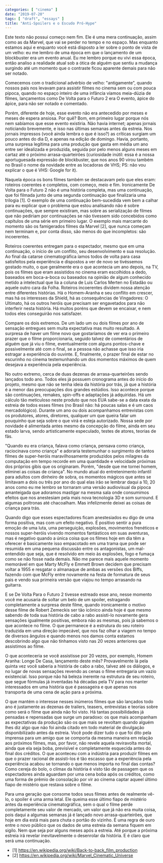 ```yaml
---
categories: [ "cinema" ]
date: "2019-07-20"
tags: [ "draft", "essays" ]
title: "Anti-Spoilers e o Escudo Pró-Hype"
---
```

Este texto não possui começo nem fim. Ele é uma mera continuação, assim como as da Marvel, que vai se perder no tempo e no espaço. Mas enquanto estamos aqui e enquanto você está disposto a ler sobre o ponto de vista de um velho: eu me lembro de uma época em que o lançamento de um blockbuster era um evento anual. Eu me lembro porque eu vivi essa época, então analiso a realidade atual sob a ótica de alguém que sentiu a mudança surgindo até um momento que o contraste ficou aparente demais para não ser notado.

Comecemos com o tradicional advérbio de velho: "antigamente", quando nossos pais nos levavam para assistir filmes no cinema sem ou com pouca pipoca, quando no espaço inteiro de uma infância víamos meia-dúzia de filmes, lançamentos como De Volta para o Futuro 2 era O evento, ápice do ápice, para não ser notado e comentado.

Porém, diferente de hoje, esse evento não era antecedido por meses e meses de espera ansiosa. Por quê? Bom, em primeiro lugar porque nós nem sabíamos que esse evento existiria. Não havia internet; apenas jornais noticiando brevemente, e isso nas últimas semanas antes da estreia. Nos jornais impressos (você ainda lembra o que é isso?) as críticas surgiam um pouco antes do dia D, e apenas na edição de domingo. Havia, portanto, uma surpresa legítima para uma produção que gasta em média um ano entre ser idealizada e produzida, seguida por pelo menos alguns meses em cartaz até o próximo arrasa-quarteirões (curiosidade inútil: essa é a nossa aportuguesada expressão de blockbuster, que nos anos 90 virou também no Brasil o nome da novidade entre as locadoras de VHS; PS: não vou explicar o que é VHS: Google for it).

Naquela época os bons filmes também se destacavam pelo que eles eram: roteiros coerentes e completos, com começo, meio e fim. Ironicamente De Volta para o Futuro 2 não é uma história completa, mas uma continuação, que foi filmada junto de uma segunda continuação que finalizaria uma trilogia [1]. O exemplo de uma continuação bem-sucedida vem bem a calhar para eu explicar que o problema que estou analisando não é sobre continuações, que sempre existiram, mas sobre as serialização de filmes que não pediriam por continuações se não tivessem sido concebidos como capítulos de uma série em primeiro lugar. O exemplo mais marcante do momento são os famigerados filmes da Marvel [2], que nunca começam nem terminam e, por conta disso, são menos do que incompletos: são incoerentes.

Roteiros coerentes entregam para o espectador, mesmo que em uma continuação, o início de um conflito, seu desenvolvimento e sua resolução. Ao final da catarse cinematográfica íamos todos de volta para casa satisfeitos pela experiência e dispostos a ver de novo se tivéssemos gostado muito, o que geralmente era o que acontecia um ano depois, na TV, pois os filmes que eram assistidos no cinema eram escolhidos a dedo, baseados em boca-a-boca ou baseados na opinião de algum conhecido metido a intelectual que lia a coluna de Luis Carlos Merten no Estadão ou aquele outro cara da Folha. Roteiros incoerentes dividem nossa atenção entre diferentes histórias. Há o Homem-Aranha e seu conflito em crescer, mas há os interesses da Shield, há as consequências de Vingadores: O Ultimato, há os outros heróis que precisam ser engavetados para não interferir nesta história. Há muitos poréns que devem se encaixar, e nem todos eles conseguirão nos satisfazer.

Compare os dois extremos. De um lado um ou dois filmes por ano de sensação entregues sem muita expectativa mas muito resultado. A surpresa de haver um filme novo que gostaríamos de ver era o primeiro prazer que o filme proporcionaria, seguido talvez de comentários de alguém que já viu o filme, eventualmente com alguns pontos-chave e possivelmente até com o final, se a pessoa não achasse que isso iria estragar a experiência do ouvinte. E, finalmente, o prazer final de estar no escurinho no cinema testemunhando um dos momentos máximos de quem desejava a experiência pela experiência.

No outro extremo, cerca de duas dezenas de arrasa-quarteirões sendo lançados todo ano. Todos eles já possuem cronograma antes do início do projeto, mesmo que não se tenha ideia da história por trás, já que a história é a menor das preocupações dos grandes estúdios. Isso acontece porque são continuações, remakes, spin-offs e adaptações já adquiridas. Há um cálculo tão meticuloso neste produto que nos EUA sabe-se a data exata da estreia de todos esses filmes (no Brasil não: há poucas salas e é um caos mercadológico). Durante um ano ou dois acompanhamos entrevistas com os produtores, atores, diretores, qualquer um que queira falar um pouquinho que seja sobre o que virá e esteja autorizado. Nossa sede por novidade é alimentada antes mesmo da concepção do filme, ainda em seu estado larva, sendo artisticamente especulado, testes de atores, teorias de fãs.

"Quando eu era criança, falava como criança, pensava como criança, raciocinava como criança" e adoraria testemunhar o surgimento de tantos filmes de super-heróis maravilhosamente produzidos pelos milagres da computação em tempo recorde em uma quantidade e velocidade próximas dos próprios gibis que os originaram. Porém, "desde que me tornei homem, eliminei as coisas de criança". No mundo atual do entretenimento infantil para adultos com dinheiro de sobra, os momentos mágicos que antes se limitavam a dois ou três por ano do qual elas irão se lembrar daqui a 10, 20 anos como eu me lembro se tornaram uma versão audiovisual da pipoca amanteigada que adoramos mastigar na mesma sala onde consumimos efeitos que nos anestesiam pela mais nova tecnologia 3D e som surround. E algumas poltronas até chacoalham. Mas infelizmente deixei as coisas de criança para trás.

Quando digo que esses espectadores ficam anestesiados eu digo de uma forma positiva, mas com um efeito negativo. É positivo sentir a pura emoção de uma luta, uma perseguição, explosões, movimentos frenéticos e nossos super-heróis vivendo momentos fantásticos em suas aventuras, mas é negativo quando a única coisa que os filmes hoje em dia têm a oferecer é basicamente isso empacotado em uma trama que pode ser resumida em uma pequena discussão entre os antagonistas, um mal-entendido que seja, que é resolvido em meio às explosões, fogo e fumaça como se não fosse nada demais. Não me parece mais aquele momento memorável em que Marty McFly e Emmett Brown decidem que precisam voltar a 1955 e resgatar o almanaque de ambas as versões dos Biffs, fazendo com que McFly entre novamente na festa de formatura de seus pais e vendo sua primeira versão que viajou no tempo arrasando na guitarra.

E se De Volta Para o Futuro 2 tivesse estreado esse ano, nesse momento você me acusaria de soltar um belo de um spoiler, estragando completamente a surpresa deste filme, quando ironicamente o motivo desse filme de Robert Zemeckis ser tão icônico ainda hoje é que mesmo sabendo de toda sua história de cabo a rabo assisti-lo novamente gera sensações igualmente positivas, embora não as mesmas, pois já sabemos o que acontece no filme. O que permanece é a estrutura do seu roteiro traduzida em uma direção impecável, que nos faz olhar a viagem no tempo de diversos ângulos e quando menos nos damos conta estamos descobrindo algo que não tínhamos visto nas 20 vezes anteriores que assistimos ao filme.

O que aconteceria se você assistisse por 20 vezes, por exemplo, Homem Aranha: Longe De Casa, lançamento deste mês? Provavelmente lá pela quinta vez você saberia a história de cabo a rabo, talvez até os diálogos, e no lugar de novas sensações revendo as cenas o filme entregaria um vazio existencial. Isso porque não há beleza inerente na estrutura de seu roteiro, que segue fórmulas já inventadas há décadas pela TV para nos manter interessados em uma história que é passageira e que apenas nos transporta de uma cena de ação para a próxima.

O que mantém o interesse nesses inúmeros filmes que são lançados todo ano é justamente as dezenas de trailers, teasers, entrevistas e teorias sobre como será o filme que ainda não foi visto. Há tantas possibilidades já pensadas e repensadas que surge um paradoxo: os que mais acompanham as expectativas da produção são os que mais se revoltam quando alguém lhes diz algo que não foi ainda citado em todo material de divulgação disponibilizado antes da estreia. Você pode dizer tudo o que foi dito pela imprensa para um amigo que se comporta da mesma maneira em relação aos próximos filmes, mas, por favor, não revele aquela reviravolta mortal, ainda que ela seja boba, previsível e completamente esquecida antes do final dos créditos. O que aconteceu com a indústria para produzir filmes em que o prazer racional de assisti-los é tão escasso que a experiência pela experiência acabou se tornando o que menos importa no final das contas? Como cereja do bolo, o clímax da história é visto tão de passagem que os espectadores ainda aguardam por uma cena boba após os créditos, como uma forma de prêmio de consolação por vir ao cinema captar aqueel último fiapo de mistério que restava sobre o filme.

Para uma geração que consome todos seus filmes antes de realmente vê-lo, o spoiler é uma arma letal. Ele queima esse último fiapo de mistério antes da experiência cinematográfica, sem o qual o filme perde completamente seu valor de mercado, um valor que já não era muita coisa, pois daqui a algumas semanas já é lançado novo arrasa-quarteirões, que hoje em dia está mais para chuta o portão do vizinho. É uma regra de ouro entre o novo público que os dados de uma estreia da semana fiquem em sigilo. Nem que seja por alguns meses após a estreia. Até porque a próxima estreia irá revelar inevitavelmente o desenrolar da história. E é claro que será uma continuação.

 - [1] https://en.wikipedia.org/wiki/Back-to-back_film_production
 - [2] https://en.wikipedia.org/wiki/Marvel_Cinematic_Universe
